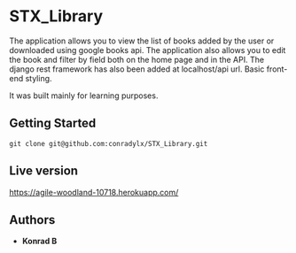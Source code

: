 # STX_Library 

The application allows you to view the list of books added by the user or downloaded using google books api. 
The application also allows you to edit the book and filter by field both on the home page and in the API. 
The django rest framework has also been added at localhost/api url.
Basic front-end styling.

It was built mainly for learning purposes.

## Getting Started

`git clone git@github.com:conradylx/STX_Library.git
`

## Live version

https://agile-woodland-10718.herokuapp.com/

## Authors

* **Konrad B**
